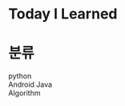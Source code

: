 # Today I Learned

# 분류
python <br/>
Android Java <br/>
Algorithm <br/>
 <br/>
<br/><br/><br/><br/>
